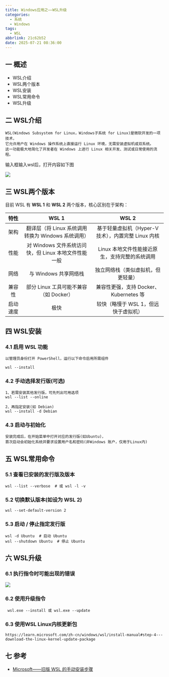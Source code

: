 ```yaml
---
title: Windows应用之——WSL升级
categories:
  - 系统
  - Windows
tags:
  - WSL
abbrlink: 21c62b52
date: 2025-07-21 08:36:00
---
```

## 一 概述

* WSL介绍
* WSL两个版本
* WSL安装
* WSL常用命令
* WSL升级

<!--more-->

## 二 WSL介绍

```
WSL(Windows Subsystem for Linux，Windows子系统 for Linux)是微软开发的一项技术，
它允许用户在 Windows 操作系统上直接运行 Linux 环境，无需安装虚拟机或双系统。
这一功能极大地简化了开发者在 Windows 上进行 Linux 相关开发、测试或日常使用的流程。
```

输入框输入wsl后，打开内容如下图

![][1]

## 三 WSL两个版本

目前 WSL 有 **WSL 1** 和 **WSL 2** 两个版本，核心区别在于架构：

|   特性   |                        WSL 1                         |                        WSL 2                        |
| :------: | :--------------------------------------------------: | :-------------------------------------------------: |
|   架构   |  翻译层（将 Linux 系统调用转换为 Windows 系统调用）  | 基于轻量虚拟机（Hyper-V 技术），内置完整 Linux 内核 |
|   性能   | 对 Windows 文件系统访问快，但 Linux 本地文件性能一般 |   Linux 本地文件性能接近原生，支持完整的系统调用    |
|   网络   |                与 Windows 共享网络栈                 |         独立网络栈（类似虚拟机，但更轻量）          |
|  兼容性  |        部分 Linux 工具可能不兼容（如 Docker）        |       兼容性更强，支持 Docker、Kubernetes 等        |
| 启动速度 |                         极快                         |        较快（略慢于 WSL 1，但远快于虚拟机）         |

## 四 WSL安装

### 4.1 启用 WSL 功能

```
以管理员身份打开 PowerShell，运行以下命令启用所需组件

wsl --install
```

### 4.2 手动选择发行版(可选)

```
1、若需安装其他发行版，可先列出可用选项
wsl --list --online

2、再指定安装(如 Debian)
wsl --install -d Debian
```

### 4.3 启动与初始化

```
安装完成后，在开始菜单中打开对应的发行版(如Ubuntu)，
首次启动会初始化系统并要求设置用户名和密码(非Windows 账户，仅用于Linux内)
```

## 五 WSL常用命令

### 5.1 查看已安装的发行版及版本

```
wsl --list --verbose  # 或 wsl -l -v
```

### 5.2 切换默认版本(如设为 WSL 2)

```
wsl --set-default-version 2
```

### 5.3 启动 / 停止指定发行版

```
wsl -d Ubuntu  # 启动 Ubuntu
wsl --shutdown Ubuntu  # 停止 Ubuntu
```

## 六 WSL升级

### 6.1 执行指令时可能出现的错误

![][2]

### 6.2 使用升级指令

```
 wsl.exe --install 或 wsl.exe --update
```

### 6.3 使用WSL Linux内核更新包

```
https://learn.microsoft.com/zh-cn/windows/wsl/install-manual#step-4---download-the-linux-kernel-update-package
```

## 七 参考

* [Microsoft——旧版 WSL 的手动安装步骤](https://learn.microsoft.com/zh-cn/windows/wsl/install-manual)



[1]:https://cdn.jsdelivr.net/gh/PGzxc/CDN/blog-windows/win-wsl-open-view-1.png
[2]:https://cdn.jsdelivr.net/gh/PGzxc/CDN/blog-windows/win-wsl-terminal-error-2.png